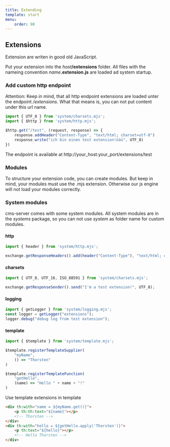 ```yaml
---
title: Extending
template: start
menu: 
    order: 90
---
```


## Extensions
Extension are writen in good old JavaScript.

Put your extension into the _host_**/extensions** folder. 
All files with the nameing convention _name_**.extension.js** are loaded ad system startup.

### Add custom http endpoint

Attention: Keep in mind, that all http endpoint extensions are loaded unter the endpoint _/extensions_.
What that means is, you can not put content under this url name.

```javascript
import { UTF_8 } from 'system/charsets.mjs';
import { $http } from 'system/http.mjs';

$http.get("/test", (request, response) => {
	response.addHeader("Content-Type", "text/html; charset=utf-8")
	response.write("ich bin einen test extension!öäü", UTF_8)
})
```

The endpoint is available at http://your_host:your_port/extensions/test

### Modules
To structure your extension code, you can create modules. 
But keep in mind, your modules must use the .mjs extension. 
Otherwise our js engine will not load your modules correctly.

### System modules
cms-server comes with some system modules.
All system modules are in the _systems_ package, so you can not use _system_ as folder name for custom modules.

#### http

```javascript
import { header } from 'system/http.mjs';

exchange.getResponseHeaders().add(header("Content-Type"), "text/html; charset=utf-8");
```

#### charsets

```javascript
import { UTF_8, UTF_16, ISO_88591 } from 'system/charsets.mjs';

exchange.getResponseSender().send("I'm a test extension!", UTF_8);
```

#### logging
```javascript
import { getLogger } from 'system/logging.mjs';
const logger = getLogger("extensions");
logger.debug("debug log from test extension");
```

#### template
```javascript
import { $template } from 'system/template.mjs';

$template.registerTemplateSupplier(
	"myName",
	() => "Thorsten"
)

$template.registerTemplateFunction(
	"getHello",
	(name) => "Hello " + name + "!"
)
```
Use template extensions in template
```html
<div th:with="name = ${myName.get()}">
	<p th:th:text="${name}"></p>
	<!-- Thorsten -->
</div>
<div th:with="hello = ${getHello.apply('Thorsten')}">
	<p th:text="${hello}"></p>
	<!-- Hello Thorsten -->
</div>
```